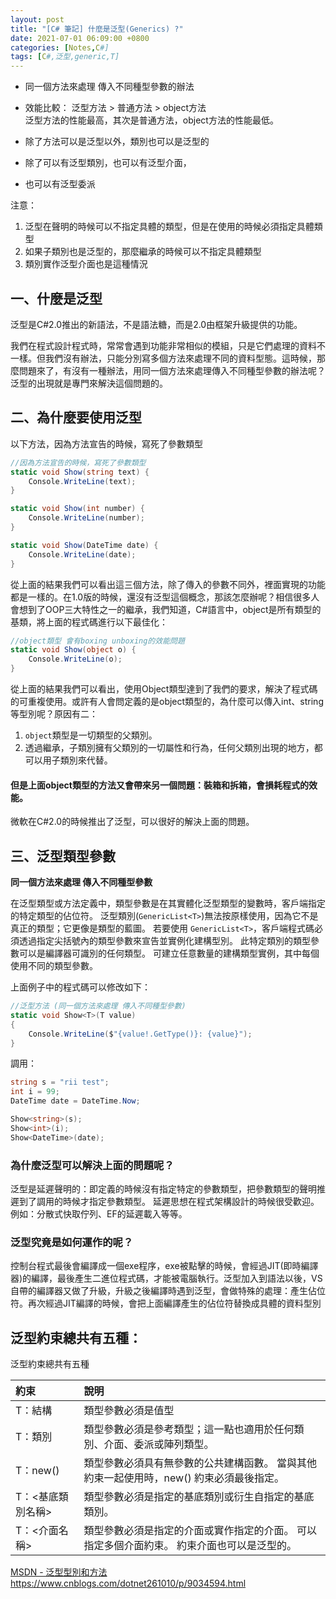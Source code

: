 ```yaml
---
layout: post
title: "[C# 筆記] 什麼是泛型(Generics) ?"
date: 2021-07-01 06:09:00 +0800
categories: [Notes,C#]
tags: [C#,泛型,generic,T]
---
```


- 同一個方法來處理 傳入不同種型參數的辦法   
- 效能比較： 泛型方法 > 普通方法 > object方法   
泛型方法的性能最高，其次是普通方法，object方法的性能最低。

- 除了方法可以是泛型以外，類別也可以是泛型的
- 除了可以有泛型類別，也可以有泛型介面，
- 也可以有泛型委派

注意：      
1. 泛型在聲明的時候可以不指定具體的類型，但是在使用的時候必須指定具體類型
2. 如果子類別也是泛型的，那麼繼承的時候可以不指定具體類型
3. 類別實作泛型介面也是這種情況


## 一、什麼是泛型

泛型是C#2.0推出的新語法，不是語法糖，而是2.0由框架升級提供的功能。

我們在程式設計程式時，常常會遇到功能非常相似的模組，只是它們處理的資料不一樣。但我們沒有辦法，只能分別寫多個方法來處理不同的資料型態。這時候，那麼問題來了，有沒有一種辦法，用同一個方法來處理傳入不同種型參數的辦法呢？泛型的出現就是專門來解決這個問題的。


## 二、為什麼要使用泛型

以下方法，因為方法宣告的時候，寫死了參數類型

```c#
//因為方法宣告的時候，寫死了參數類型
static void Show(string text) {
    Console.WriteLine(text);
}

static void Show(int number) {
    Console.WriteLine(number);
}

static void Show(DateTime date) {
    Console.WriteLine(date);
}
```

從上面的結果我們可以看出這三個方法，除了傳入的參數不同外，裡面實現的功能都是一樣的。在1.0版的時候，還沒有泛型這個概念，那該怎麼辦呢？相信很多人會想到了OOP三大特性之一的繼承，我們知道，C#語言中，object是所有類型的基類，將上面的程式碼進行以下最佳化：

```c#
//object類型 會有boxing unboxing的效能問題
static void Show(object o) {
    Console.WriteLine(o);
}
```

從上面的結果我們可以看出，使用Object類型達到了我們的要求，解決了程式碼的可重複使用。或許有人會問定義的是object類型的，為什麼可以傳入int、string等型別呢？原因有二：     

1. `object`類型是一切類型的父類別。
2. 透過繼承，子類別擁有父類別的一切屬性和行為，任何父類別出現的地方，都可以用子類別來代替。

#### 但是上面object類型的方法又會帶來另一個問題：裝箱和拆箱，會損耗程式的效能。

微軟在C#2.0的時候推出了泛型，可以很好的解決上面的問題。


## 三、泛型類型參數

**同一個方法來處理 傳入不同種型參數**

在泛型類型或方法定義中，類型參數是在其實體化泛型類型的變數時，客戶端指定的特定類型的佔位符。 泛型類別(`GenericList<T>`)無法按原樣使用，因為它不是真正的類型；它更像是類型的藍圖。 若要使用 `GenericList<T>`，客戶端程式碼必須透過指定尖括號內的類型參數來宣告並實例化建構型別。 此特定類別的類型參數可以是編譯器可識別的任何類型。 可建立任意數量的建構類型實例，其中每個使用不同的類型參數。

上面例子中的程式碼可以修改如下：

```c#
//泛型方法 (同一個方法來處理 傳入不同種型參數)
static void Show<T>(T value)
{
    Console.WriteLine($"{value!.GetType()}: {value}");
}
```

調用：

```c#
string s = "rii test";
int i = 99;
DateTime date = DateTime.Now;

Show<string>(s);
Show<int>(i);
Show<DateTime>(date);
```


### 為什麼泛型可以解決上面的問題呢？

泛型是延遲聲明的：即定義的時候沒有指定特定的參數類型，把參數類型的聲明推遲到了調用的時候才指定參數類型。 延遲思想在程式架構設計的時候很受歡迎。例如：分散式快取佇列、EF的延遲載入等等。

### 泛型究竟是如何運作的呢？

控制台程式最後會編譯成一個exe程序，exe被點擊的時候，會經過JIT(即時編譯器)的編譯，最後產生二進位程式碼，才能被電腦執行。泛型加入到語法以後，VS自帶的編譯器又做了升級，升級之後編譯時遇到泛型，會做特殊的處理：產生佔位符。再次經過JIT編譯的時候，會把上面編譯產生的佔位符替換成具體的資料型別


## 泛型約束總共有五種：

泛型約束總共有五種

|約束           |說明|
|:---------------|:----|
| T：結構         | 類型參數必須是值型|
| T：類別        | 類型參數必須是參考類型；這一點也適用於任何類別、介面、委派或陣列類型。|
| T：new()       | 類型參數必須具有無參數的公共建構函數。 當與其他約束一起使用時，new() 約束必須最後指定。|
| T：<基底類別名稱> |類型參數必須是指定的基底類別或衍生自指定的基底類別。|
| T：<介面名稱>     |類型參數必須是指定的介面或實作指定的介面。 可以指定多個介面約束。 約束介面也可以是泛型的。|



[MSDN - 泛型型別和方法](https://learn.microsoft.com/zh-tw/dotnet/csharp/fundamentals/types/generics)     
<https://www.cnblogs.com/dotnet261010/p/9034594.html>